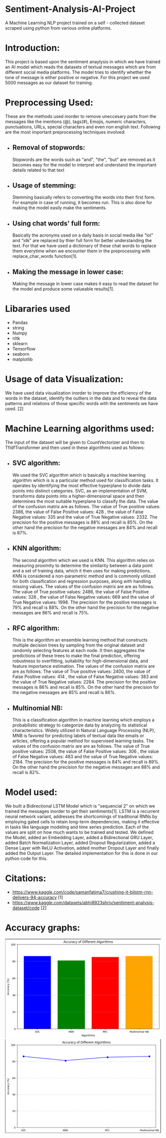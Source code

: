 # Sentiment-Analysis-AI-Project
A Machine Learning NLP project trained on a self - collected dataset scraped using python from various online platforms.
# Introduction:
This project is based upon the sentiment anaylysis in which we have trained an AI model which reads the datasets of textual messages which are from different social media platforms. The model tries to identify whether the tone of message is either positive or negative. For this project we used 5000 messages as our dataset for training.
# Preprocessing Used:
These are the methods used inorder to remove uneccesary parts from the messages like the mentions (@), tags(#), Emojis, numeric characters, punctuations, URLs, special characters and even non english text. Following are the most important preprocessing techniques involved:
* ## Removal of stopwords:
  Stopwords are the words such as "and", "the", "but" are removed as it becomes easy for the model to interpret and understand the important details related to that text
* ## Usage of stemming:
  Stemming basically refers to converting the words into their first form. For example in case of running, it becomes run. This is also done for making the model easily make the sentiments.
* ## Using chat words' full form:
  Basically the acronyms used on a daily basis in social media like "lol" and "idk" are replaced by thier full form for better understanding the text. For that we have used a dictionary of these chat words to replace them everytime when we encounter them in the preprocessing with replace_char_words function[1].
* ## Making the message in lower case:
  Making the message in lower case makes it easy to read the dataset for the model and produce some valueable results[1].
# Libararies used
* Pandas
* string
* Numpy
* nltk
* sklearn
* Tensorflow
* seaborn
* matplotlib
# Usage of data Visualization:
We have used data visualization inorder to improve the efficiency of the words in the dataset, identify the outliers in the data and to reveal the data patterns and relations of those specific words with the sentiments we have used. [2]
# Machine Learning algorithms used:
The input of the dataset will be given to CountVectorizer and then to TfIdfTransformer and then used in these algorithms used as follows:
* ## SVC algorithm:
  We used the SVC algorithm which is basically a machine learning algorithm which is  is a particular method used for classification tasks. It operates by identifying the most effective hyperplane to divide data points into distinct categories. SVC, as an implementation of SVM, transforms data points into a higher-dimensional space and then determines the most suitable hyperplane to classify the data. The value of the confusion matrix are as follows. The value of True positive values: 2386, the value of False Positive values: 428 , the value of False Negative values: 335 and the value of True Negative values: 2332. The precision for the positive messages is 88% and recall is 85%. On the other hand the precision for the negative messages are 84% and recall is 87%.
* ## KNN algorithm:
  The second algorithm which we used is KNN. This algorithm relies on measuring proximity to determine the similarity between a data point and a set of training data, which it then uses for making predictions. KNN is considered a non-parametric method and is commonly utilized for both classification and regression purposes, along with handling missing values. The values of the confusion matrix are are as follows. The value of True positive values: 2486, the value of False Positive values: 328 , the value of False Negative values: 669 and the value of True Negative values: 1998. The precision for the positive messages is 79% and recall is 88%. On the other hand the precision for the negative messages are 86% and recall is 75%.
* ## RFC algorithm:
  This is the algorithm  an ensemble learning method that constructs multiple decision trees by sampling from the original dataset and randomly selecting features at each node. It then aggregates the predictions of these trees to make the final prediction, offering robustness to overfitting, suitability for high-dimensional data, and feature importance estimation. The values of the confusion matrix are are as follows. The value of True positive values: 2400, the value of False Positive values: 414 , the value of False Negative values: 383 and the value of True Negative values: 2284. The precision for the positive messages is 86% and recall is 85%. On the other hand the precision for the negative messages are 85% and recall is 86%.
* ## Multinomial NB:
  This is a classification algorithm in machine learning which employs a probabilistic strategy to categorize data by analyzing its statistical characteristics. Widely utilized in Natural Language Processing (NLP), MNB is favored for predicting labels of textual data like emails or articles, offering a popular method for supervised learning tasks. The values of the confusion matrix are are as follows. The value of True positive values: 2508, the value of False Positive values: 306 , the value of False Negative values: 483 and the value of True Negative values: 2184. The precision for the positive messages is 84% and recall is 89%. On the other hand the precision for the negative messages are 88% and recall is 82%.
# Model used:
We built a Bidirectional LSTM Model which is "sequencial 2" on which we trained the messages inorder to get their sentiments[1]. LSTM is a recurrent neural network variant, addresses the shortcomings of traditional RNNs by employing gated cells to retain long-term dependencies, making it effective in tasks like language modeling and time series prediction. Each of the values are split on how much wants to be trained and tested. We defined the Model, added an Embedding Layer, added a Bidirectional GRU Layer, added Batch Normalization Layer, added Dropout Regularization, added a Dense Layer with ReLU Activation, added nnother Dropout Layer and finally added the Output Layer. The detailed implementation for this is done in our python code for this.
# Citations:
* https://www.kaggle.com/code/samanfatima7/crushing-it-bilstm-rnn-delivers-94-accuracy [1]
* https://www.kaggle.com/datasets/abhi8923shriv/sentiment-analysis-dataset/code [2]
# Accuracy graphs:
![Accuracy bar charts](Accuracy_Graphs/Accuracy_bar_charts.png)
![Accuray line graph](Accuracy_Graphs/Accuracy_line_graph.png)
